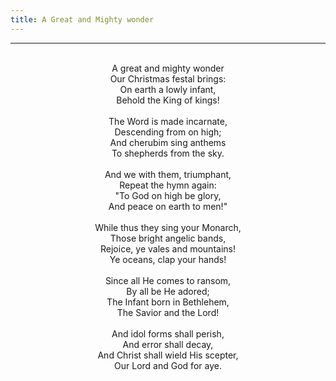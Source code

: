 ```yaml
---
title: A Great and Mighty wonder
---
```


---
<center>
<br/>
A great and mighty wonder<br/>
Our Christmas festal brings:<br/>
On earth a lowly infant,<br/>
Behold the King of kings!<br/>
<br/>
The Word is made incarnate,<br/>
Descending from on high;<br/>
And cherubim sing anthems<br/>
To shepherds from the sky.<br/>
<br/>
And we with them, triumphant,<br/>
Repeat the hymn again:<br/>
"To God on high be glory,<br/>
And peace on earth to men!"<br/>
<br/>
While thus they sing your Monarch,<br/>
Those bright angelic bands,<br/>
Rejoice, ye vales and mountains!<br/>
Ye oceans, clap your hands!<br/>
<br/>
Since all He comes to ransom,<br/>
By all be He adored;<br/>
The Infant born in Bethlehem,<br/>
The Savior and the Lord!<br/>
<br/>
And idol forms shall perish,<br/>
And error shall decay,<br/>
And Christ shall wield His scepter,<br/>
Our Lord and God for aye.<br/>

</center>